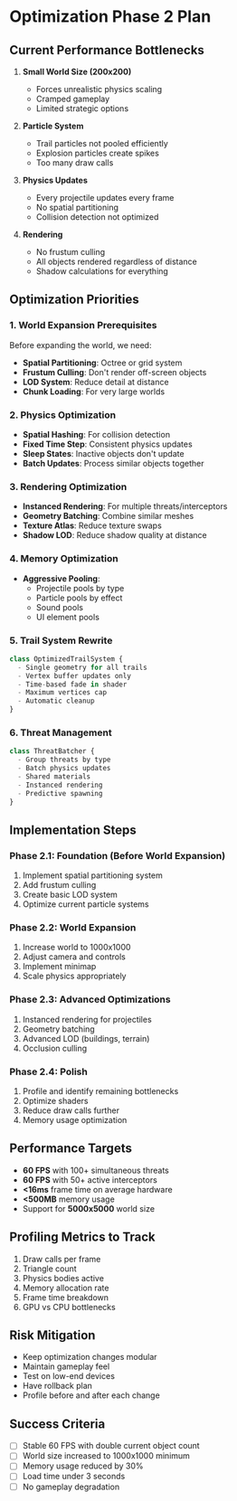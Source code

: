 # Optimization Phase 2 Plan

## Current Performance Bottlenecks
1. **Small World Size (200x200)**
   - Forces unrealistic physics scaling
   - Cramped gameplay
   - Limited strategic options

2. **Particle System**
   - Trail particles not pooled efficiently
   - Explosion particles create spikes
   - Too many draw calls

3. **Physics Updates**
   - Every projectile updates every frame
   - No spatial partitioning
   - Collision detection not optimized

4. **Rendering**
   - No frustum culling
   - All objects rendered regardless of distance
   - Shadow calculations for everything

## Optimization Priorities

### 1. World Expansion Prerequisites
Before expanding the world, we need:
- **Spatial Partitioning**: Octree or grid system
- **Frustum Culling**: Don't render off-screen objects
- **LOD System**: Reduce detail at distance
- **Chunk Loading**: For very large worlds

### 2. Physics Optimization
- **Spatial Hashing**: For collision detection
- **Fixed Time Step**: Consistent physics updates
- **Sleep States**: Inactive objects don't update
- **Batch Updates**: Process similar objects together

### 3. Rendering Optimization
- **Instanced Rendering**: For multiple threats/interceptors
- **Geometry Batching**: Combine similar meshes
- **Texture Atlas**: Reduce texture swaps
- **Shadow LOD**: Reduce shadow quality at distance

### 4. Memory Optimization
- **Aggressive Pooling**:
  - Projectile pools by type
  - Particle pools by effect
  - Sound pools
  - UI element pools

### 5. Trail System Rewrite
```javascript
class OptimizedTrailSystem {
  - Single geometry for all trails
  - Vertex buffer updates only
  - Time-based fade in shader
  - Maximum vertices cap
  - Automatic cleanup
}
```

### 6. Threat Management
```javascript
class ThreatBatcher {
  - Group threats by type
  - Batch physics updates
  - Shared materials
  - Instanced rendering
  - Predictive spawning
}
```

## Implementation Steps

### Phase 2.1: Foundation (Before World Expansion)
1. Implement spatial partitioning system
2. Add frustum culling
3. Create basic LOD system
4. Optimize current particle systems

### Phase 2.2: World Expansion
1. Increase world to 1000x1000
2. Adjust camera and controls
3. Implement minimap
4. Scale physics appropriately

### Phase 2.3: Advanced Optimizations
1. Instanced rendering for projectiles
2. Geometry batching
3. Advanced LOD (buildings, terrain)
4. Occlusion culling

### Phase 2.4: Polish
1. Profile and identify remaining bottlenecks
2. Optimize shaders
3. Reduce draw calls further
4. Memory usage optimization

## Performance Targets
- **60 FPS** with 100+ simultaneous threats
- **60 FPS** with 50+ active interceptors
- **<16ms** frame time on average hardware
- **<500MB** memory usage
- Support for **5000x5000** world size

## Profiling Metrics to Track
1. Draw calls per frame
2. Triangle count
3. Physics bodies active
4. Memory allocation rate
5. Frame time breakdown
6. GPU vs CPU bottlenecks

## Risk Mitigation
- Keep optimization changes modular
- Maintain gameplay feel
- Test on low-end devices
- Have rollback plan
- Profile before and after each change

## Success Criteria
- [ ] Stable 60 FPS with double current object count
- [ ] World size increased to 1000x1000 minimum
- [ ] Memory usage reduced by 30%
- [ ] Load time under 3 seconds
- [ ] No gameplay degradation
